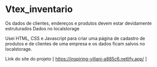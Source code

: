 # Vtex_inventario
Os dados de clientes, endereços e produtos devem estar devidamente estruturados Dados no localstorage

Usei HTML, CSS e Javascript para criar uma página de cadastro de produtos e de clientes de uma empresa e os dados ficam salvos no localstorage.

Link do site do projeto [ https://inspiring-villani-a885c6.netlify.app/ ]
